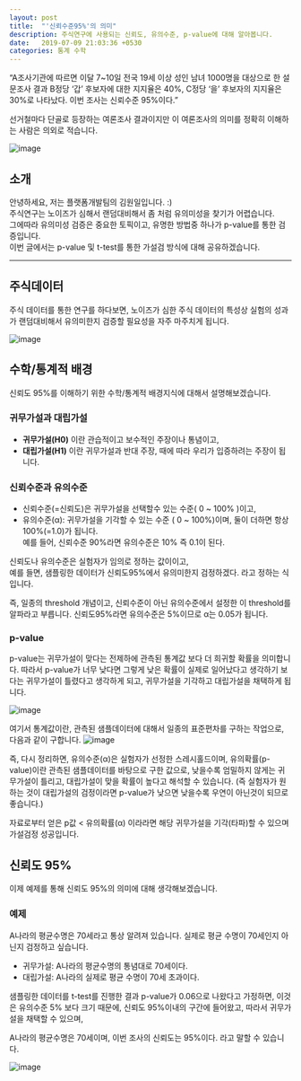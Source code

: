 ```yaml
---
layout: post
title:  "'신뢰수준95%'의 의미"
description: 주식연구에 사용되는 신뢰도, 유의수준, p-value에 대해 알아봅니다.
date:   2019-07-09 21:03:36 +0530
categories: 통계 수학
---
```

“A조사기관에 따르면 이달 7~10일 전국 19세 이상 성인 남녀 1000명을 대상으로 한 설문조사 결과 B정당 ‘갑’ 후보자에 대한 지지율은 40%, C정당 ‘을’ 후보자의 지지율은 30%로 나타났다. 이번 조사는 신뢰수준 95%이다.” 

선거철마다 단골로 등장하는 여론조사 결과이지만 이 여론조사의 의미를 정확히 이해하는 사람은 의외로 적습니다.

![image](https://user-images.githubusercontent.com/13713182/87009736-8e375180-c200-11ea-99ff-95ea89d161d1.png)

## 소개
안녕하세요, 저는 플랫폼개발팀의 김원일입니다. :)<br/>
주식연구는 노이즈가 심해서 랜덤대비해서 좀 처럼 유의미성을 찾기가 어렵습니다.<br/>
그에따라 유의미성 검증은 중요한 토픽이고, 유명한 방법중 하나가 p-value를 통한 검증입니다.<br/>
이번 글에서는 p-value 및 t-test를 통한 가설검 방식에 대해 공유하겠습니다.

***

## 주식데이터
주식 데이터를 통한 연구를 하다보면, 노이즈가 심한 주식 데이터의 특성상
실험의 성과가 랜덤대비해서 유의미한지 검증할 필요성을 자주 마주치게 됩니다.

![image](https://user-images.githubusercontent.com/13713182/87015181-081f0900-c208-11ea-9815-2708b60c3f44.png)

## 수학/통계적 배경
신뢰도 95%를 이해하기 위한 수학/통계적 배경지식에 대해서 설명해보겠습니다.

### 귀무가설과 대립가설
* __귀무가설(H0)__ 이란 관습적이고 보수적인 주장이나 통념이고,<br/>
* __대립가설(H1)__ 이란 귀무가설과 반대 주장, 때에 따라 우리가 입증하려는 주장이 됩니다.

### 신뢰수준과 유의수준
* 신뢰수준(=신뢰도)은 귀무가설을 선택할수 있는 수준( 0 ~ 100% )이고, <br/>
* 유의수준(α): 귀무가설을 기각할 수 있는 수준 ( 0 ~ 100%)이며, 둘이 더하면 항상 100%(=1.0)가 됩니다.<br/>
예를 들어, 신뢰수준 90%라면 유의수준은 10% 즉 0.1이 된다.

신뢰도나 유의수준은 실험자가 임의로 정하는 값이이고,<br/>
예를 들면, 샘플링한 데이터가 신뢰도95%에서 유의미한지 검정하겠다. 라고 정하는 식입니다.

즉, 일종의 threshold 개념이고, 신뢰수준이 아닌 유의수준에서 설정한 이 threshold를 알파라고 부릅니다.
신뢰도95%라면 유의수준은 5%이므로 α는 0.05가 됩니다.

### p-value
p-value는 귀무가설이 맞다는 전제하에 관측된 통계값 보다 더 희귀할 확률을 의미합니다.
따라서 p-value가 너무 낮다면 그렇게 낮은 확률이 실제로 일어났다고 생각하기 보다는 귀무가설이 틀렸다고 생각하게 되고,
귀무가설을 기각하고 대립가설을 채택하게 됩니다.

![image](https://user-images.githubusercontent.com/13713182/87385744-c8766980-c5d9-11ea-961f-57109fb04ff1.png)

여기서 통계값이란, 관측된 샘플데이터에 대해서 일종의 표준편차를 구하는 작업으로, 다음과 같이 구합니다.
![image](https://user-images.githubusercontent.com/13713182/87385576-60c01e80-c5d9-11ea-857c-806ffc8da743.png)


즉, 다시 정리하면,
유의수준(α)은 실험자가 선정한 스레시홀드이며,
유의확률(p-value)이란 관측된 샘플데이터를 바탕으로 구한 값으로, 낮을수록 엄밀하지 않게는 귀무가설이 틀리고, 대립가설이 맞을 확률이 높다고 해석할 수 있습니다.
(즉 실험자가 원하는 것이 대립가설의 검정이라면 p-value가 낮으면 낮을수록 우연이 아닌것이 되므로 좋습니다.)

자료로부터 얻은 p값 < 유의확률(α) 이라라면 해당 귀무가설을 기각(타파)할 수 있으며 가설검정 성공입니다.

## 신뢰도 95%

이제 예제를 통해 신뢰도 95%의 의미에 대해 생각해보겠습니다.

### 예제
A나라의 평균수명은 70세라고 통상 알려져 있습니다. 실제로 평균 수명이 70세인지 아닌지 검정하고 싶습니다.

* 귀무가설:  A나라의 평균수명의 통념대로 70세이다. 
* 대립가설:  A나라의 실제로 평균 수명이 70세 초과이다. 


샘플링한 데이터를 t-test를 진행한 결과 p-value가 0.06으로 나왔다고 가정하면,
이것은 유의수준 5% 보다 크기 때문에, 신뢰도 95%이내의 구간에 들어왔고, 
따라서 귀무가설을 채택할 수 있으며, 

A나라의 평균수명은 70세이며, 이번 조사의 신뢰도는 95%이다. 라고 말할 수 있습니다.

![image](https://user-images.githubusercontent.com/13713182/87386710-13917c00-c5dc-11ea-87cd-f7f983c471e6.png)
